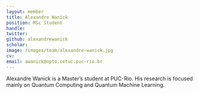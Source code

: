 ```yaml
---
layout: member
title: Alexandre Wanick
position: MSc Student
handle: 
twitter: 
github: alexandrewanick
scholar: 
image: /images/team/alexandre-wanick.jpg
cv: 
email: awanick@opto.cetuc.puc-rio.br
---
```



Alexandre Wanick is a Master’s student at PUC-Rio. His research is focused mainly on Quantum Computing and Quantum Machine Learning.